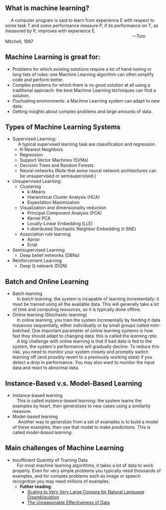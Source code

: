 ## What is machine learning?

&emsp; A computer program is said to learn from experience E with respect to some task T and some performance measure P, if its performance on T, as measured by P, improves with experience E.  
&emsp;&emsp;&emsp;&emsp;&emsp;&emsp;&emsp;&emsp;&emsp;&emsp;&emsp;&emsp;&emsp;&emsp;&emsp;&emsp;&emsp;&emsp;&emsp;&emsp;&emsp;&emsp;&emsp; &emsp;&emsp;&emsp;&emsp;&emsp;&emsp;&mdash;Tom Mitchell, 1997  

## Machine Learning is great for:
* Problems for which existing solutions require a lot of hand-tuning or long lists of rules: one Machine Learning algorithm can often simplify code and perform better.  
* Complex problems for which there is no good solution at all using a traditional approach: the best Machine Learning  techniques can find a solution.  
* Fluctuating environments: a Machine Learning system can adapt to new data.
* Getting insights about complex problems and large amounts of data.  

## Types of Machine Learning Systems  
* Supervised Learning:  
&emsp; A typical supervised learning task are classification and regression.  
    * K-Nearest Neighbors  
    * Regression  
    * Support Vector Machines (SVMs)  
    * Decision Trees and Random Forests  
    * Neural networks (Note that some neural network architectures can be unsupervised or semisupervised.)  
* Unsupervised Learning:
    * Clustering  
        * k-Means  
        * Hierarchical Cluster Analysis (HCA)  
        * Expextation Maximization  
    * Visualization and dimensionality reduction  
        * Principal Component Analysis (PCA)  
        * Kernel PCA  
        * Locally-Linear Embedding (LLE)  
        * t-distributed Stochastic Neighbor Embedding (t-SNE)  
    * Association rule learning  
        * Aprior  
        * Eclat  
* Semisupervised Learning
    * Deep belief networks (DBNs)  
* Reinforcement Learning  
    * Deep Q netowrk (DQN)  
## Batch and Online Learning  
* Batch learning  
&emsp;In *batch learning*, the system is incapable of learning incrementally: it must be trained using all the available data. This will generally take a lot of time and computing resources, so it is typically done offline.  
* Online learning (Stochastic learning)  
&emsp;In online learning, you train the system increnentally by feeding it data instances sequentially, either individually or by small groups called *mini-batched*. One important parameter of online learning systems is how fast they should adapt to changing data: this is called the *learning rate*.  
&emsp;A big challenge with online learning is that if bad data is fed to the system, the system's performance will gradually decline. To reduce this risk, you need to monitor your system closely and promptly switch learning off (and possibly revert to a previously working state) if you detect a drop in performance. You may also want to monitor the input data and react to abnormal data.  

## Instance-Based v.s. Model-Based Learning  
* Instance-based learning  
&emsp;This is called *instance-based learning*: the system learns the examples by heart, then generalizes to new cases using a similarity measure.  
* Model-based learning  
&emsp; Another way to generalize from a set of examples is to build a model of these examples, then use that model to make *predictions*. This is called *model-based learning*.  

## Main challenges of Machine Learning  
* Insufficient Quantity of Training Data  
&emsp;For most machine learning algorithms, it takes a lot of data to work properly. Even for very simple problems you typically need thousands of examples, and for complex problems such as image or speech recognition you may need millions of examples.  
    * __Futher reading__:  
        * [Scaling to Very Very Large Corpora for Natural Language Disambiguation](http://www.aclweb.org/anthology/P01-1005)  
        * [The Unreasonable Effectiveness of Data](https://static.googleusercontent.com/media/research.google.com/zh-TW//pubs/archive/35179.pdf)  
        
                                           
